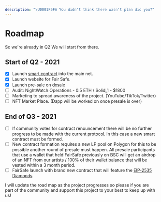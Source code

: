 ```yaml
---
description: "\U0001F5FA️ You didn't think there wasn't plan did you?"
---
```


# Roadmap

So we're already in Q2 We will start from there.

## Start of Q2 - 2021

* [x] Launch [smart contract](https://bscscan.com/address/0xee738a9e5fb78c24d26cecd30389ed977c38d0ca) into the main net.
* [x] Launch website for Fair Safe.
* [x] Launch pre-sale on dxsale
* [ ] Audit: NightWatch Operations - 0.5 ETH / Solid\_1 - $1800
* [ ] Marketing to spread awareness of the project. \(YouTube/TikTok/Twitter\)
* [ ] NFT Market Place. \(Dapp will be worked on once presale is over\)

## End of Q3 - 2021

* [ ] If community votes for contract renouncement there will be no further progress to be made with the current protocol. In this case a new smart contract must be formed. 
* [ ] New contract formation requires a new LP pool on Polygon for this to be possible another round of presale must happen. All presale participants that use a wallet that held FairSafe previously on BSC will get an airdrop of an NFT from our artists / 100% of their wallet balance that will be vested within a 3 month period. 
* [ ] FairSafe launch with brand new contract that will feature the [EIP-2535 Diamonds](https://docs.aavegotchi.com/overview/diamond-standard)

I will update the road map as the project progresses so please if you are part of the community and support this project to your best to keep up with us! 

